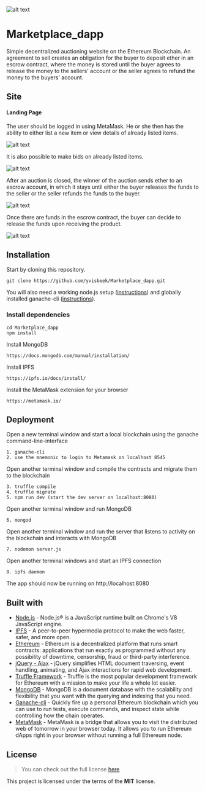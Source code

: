 ![alt text](https://github.com/yvisbeek/Marketplace_dapp/blob/master/img/Homepage.png "Screenshot 1")

# Marketplace_dapp

Simple decentralized auctioning website on the Ethereum Blockchain. An agreement to sell creates an obligation for the buyer to deposit ether in an escrow contract, where the money is stored until the buyer agrees to release the money to the sellers'
account or the seller agrees to refund the money to the buyers' account.

## Site

#### Landing Page

The user should be logged in using MetaMask. He or she then has the ability to either list a new item or view details of already listed items.

![alt text](https://github.com/yvisbeek/Marketplace_dapp/blob/master/img/gif1.gif "Gif 1")


It is also possible to make bids on already listed items.

![alt text](https://github.com/yvisbeek/Marketplace_dapp/blob/master/img/gif2.gif "Gif 2")


After an auction is closed, the winner of the auction sends ether to an escrow account, in which it stays until either the buyer releases the funds to the seller or the seller refunds the funds to the buyer.

![alt text](https://github.com/yvisbeek/Marketplace_dapp/blob/master/img/gif4.gif "Gif 4")


Once there are funds in the escrow contract, the buyer can decide to release the funds upon receiving the product.

![alt text](https://github.com/yvisbeek/Marketplace_dapp/blob/master/img/gif5.gif "Gif 5")

## Installation

Start by cloning this repository.

```
git clone https://github.com/yvisbeek/Marketplace_dapp.git
```

You will also need a working node.js setup ([instructions](https://github.com/nodejs/node/wiki)) and globally installed ganache-cli ([instructions](https://github.com/trufflesuite/ganache-cli)).

### Install dependencies

```
cd Marketplace_dapp
npm install
```

Install MongoDB

`https://docs.mongodb.com/manual/installation/`

Install IPFS

`https://ipfs.io/docs/install/`

Install the MetaMask extension for your browser

`https://metamask.io/`


## Deployment

Open a new terminal window and start a local blockchain using the ganache command-line-interface

```
1. ganache-cli
2. use the mnemonic to login to Metamask on localhost 8545
```

Open another terminal window and compile the contracts and migrate them to the blockchain
```
3. truffle compile
4. truffle migrate
5. npm run dev (start the dev server on localhost:8080)
```
Open another terminal window and run MongoDB

```
6. mongod
```

Open another terminal window and run the server that listens to activity on the blockchain and interacts with MongoDB

```
7. nodemon server.js
```

Open another terminal windows and start an IPFS connection

```
8. ipfs daemon
```

The app should now be running on http://localhost:8080

## Built with

- [Node.js](https://nodejs.org/en/) - Node.js® is a JavaScript runtime built on Chrome's V8 JavaScript engine.
- [IPFS](https://ipfs.io/) - A peer-to-peer hypermedia protocol to make the web faster, safer, and more open.
- [Ethereum](https://www.ethereum.org/) - Ethereum is a decentralized platform that runs smart contracts: applications that run exactly as programmed without any possibility of downtime, censorship, fraud or third-party interference.
- [jQuery - Ajax](http://www.w3schools.com/jquery/jquery_ref_ajax.asp) - jQuery simplifies HTML document traversing, event handling, animating, and Ajax interactions for rapid web development.
- [Truffle Framework](http://truffleframework.com/) - Truffle is the most popular development framework for Ethereum with a mission to make your life a whole lot easier.
- [MongoDB](https://www.mongodb.com/) - MongoDB is a document database with the scalability and flexibility that you want with the querying and indexing that you need.
- [Ganache-cli](http://truffleframework.com/ganache/) - Quickly fire up a personal Ethereum blockchain which you can use to run tests, execute commands, and inspect state while controlling how the chain operates.
- [MetaMask](https://metamask.io/) - MetaMask is a bridge that allows you to visit the distributed web of tomorrow in your browser today. It allows you to run Ethereum dApps right in your browser without running a full Ethereum node.

## License
>You can check out the full license [here](https://github.com/yvisbeek/Marketplace_dapp/blob/master/LICENSE)

This project is licensed under the terms of the **MIT** license.
